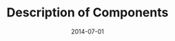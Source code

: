 ﻿---
title: Description of Components
toc: false
type: specs
layout:  package
date: "2014-07-01"
draft: false
specification: VEC
version: 1.1.1
documentType: "Recommendation"
elementType:  Package
menu:
  VEC-1.1.1:    
    identifier: description-of-components
    weight: 1003 

# Prev/next pager order (if `docs_section_pager` enabled in `params.toml`)
weight: 1003
---

